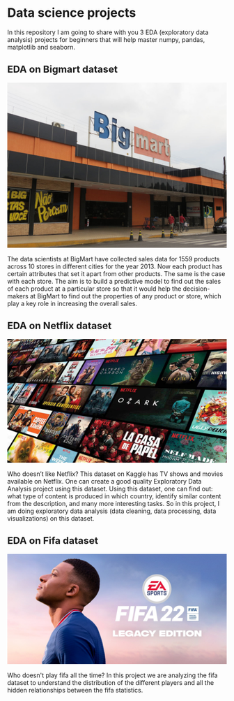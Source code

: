 # Data science projects

In this repository I am going to share with you 3 EDA (exploratory data analysis) projects for beginners that will help master numpy, pandas, matplotlib and seaborn.

<h2><a href="https://github.com/abdelrhmanwahdan/EDA-on-Bigmart-dataset" style="font-size: 22px; text-decoration: none">EDA on Bigmart dataset</a></h2>

<a href="https://github.com/abdelrhmanwahdan/EDA-on-Bigmart-dataset"><img src="images/bigmart.jpg"></a>

The data scientists at BigMart have collected sales data for 1559 products across 10 stores in different cities for the year 2013. Now each product has certain attributes that set it apart from other products. The same is the case with each store. The aim is to build a predictive model to find out the sales of each product at a particular store so that it would help the decision-makers at BigMart to find out the properties of any product or store, which play a key role in increasing the overall sales.

<h2><a href="https://github.com/abdelrhmanwahdan/EDA-on-Netflix-dataset" style="font-size: 22px; text-decoration: none">EDA on Netflix dataset</a></h2>

<a href="https://github.com/abdelrhmanwahdan/EDA-on-Netflix-dataset"><img src="images/netflix.jpg"></a>

Who doesn’t like Netflix? This dataset on Kaggle has TV shows and movies available on Netflix. One can create a good quality Exploratory Data Analysis project using this dataset. Using this dataset, one can find out: what type of content is produced in which country, identify similar content from the description, and many more interesting tasks. So in this project, I am doing exploratory data analysis (data cleaning, data processing, data visualizations) on this dataset.

<h2><a href="https://github.com/abdelrhmanwahdan/EDA-on-Fifa-dataset" style="font-size: 22px; text-decoration: none">EDA on Fifa dataset</a></h2>

<a href="https://github.com/abdelrhmanwahdan/EDA-on-Fifa-dataset"><img src="images/fifa.jpg"></a>

Who doesn't play fifa all the time? In this project we are analyzing the fifa dataset to understand the distribution of the different players and all the hidden relationships between the fifa statistics. 